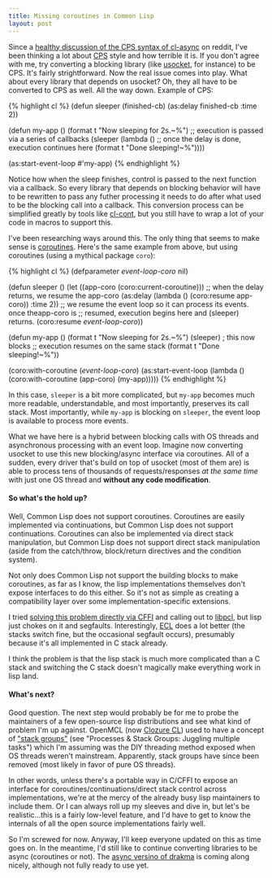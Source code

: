 ```yaml
---
title: Missing coroutines in Common Lisp
layout: post
---
```

Since a [healthy discussion of the CPS syntax of cl-async](http://www.reddit.com/r/lisp/comments/11lo3a/clasync_asynchronous_operations_for_common_lisp/)
on reddit, I've been thinking a lot about [CPS](http://en.wikipedia.org/wiki/Continuation-passing_style)
style and how terrible it is. If you don't agree with me, try converting a
blocking library (like [usocket](http://common-lisp.net/project/usocket/), for
instance) to be CPS.  It's fairly strightforward. Now the real issue comes into
play. What about every library that depends on usocket? Oh, they all have to be
converted to CPS as well. All the way down. Example of CPS:

{% highlight cl %}
(defun sleeper (finished-cb)
  (as:delay finished-cb :time 2))

(defun my-app ()
  (format t "Now sleeping for 2s.~%")
  ;; execution is passed via a series of callbacks
  (sleeper (lambda ()
			 ;; once the delay is done, execution continues here
             (format t "Done sleeping!~%"))))

(as:start-event-loop #'my-app)
{% endhighlight %}

Notice how when the sleep finishes, control is passed to the next function via a
callback. So every library that depends on blocking behavior will have to be
rewritten to pass any futher processing it needs to do after what used to be the
blocking call into a callback. This conversion process can be simplified greatly
by tools like [cl-cont](http://common-lisp.net/project/cl-cont/), but you still
have to wrap a lot of your code in macros to support this.

I've been researching ways around this. The only thing that seems to make sense
is [coroutines](http://en.wikipedia.org/wiki/Coroutine). Here's the same example
from above, but using coroutines (using a mythical package `coro`):

{% highlight cl %}
(defparameter *event-loop-coro* nil)

(defun sleeper ()
  (let ((app-coro (coro:current-coroutine)))
	;; when the delay returns, we resume the app-coro
    (as:delay (lambda () (coro:resume app-coro)) :time 2))
  ;; we resume the event loop so it can process its events. once theapp-coro is
  ;; resumed, execution begins here and (sleeper) returns.
  (coro:resume *event-loop-coro*))

(defun my-app ()
  (format t "Now sleeping for 2s.~%")
  (sleeper)  ; this now blocks
  ;; execution resumes on the same stack
  (format t "Done sleeping!~%"))

(coro:with-coroutine (*event-loop-coro*)
  (as:start-event-loop
    (lambda ()
	  (coro:with-coroutine (app-coro)
	    (my-app)))))
{% endhighlight %}

In this case, `sleeper` is a bit more complicated, but `my-app` becomes much
more readable, understandable, and most importantly, preserves its call stack.
Most importantly, while `my-app` is blocking on `sleeper`, the event loop is
available to process more events.

What we have here is a hybrid between blocking calls with OS threads and
asynchronous processing with an event loop. Imagine now converting usocket to
use this new blocking/async interface via coroutines. All of a sudden, every
driver that's build on top of usocket (most of them are) is able to process
tens of thousands of requests/responses *at the same time* with just one OS
thread and __without any code modification__.

#### So what's the hold up?
Well, Common Lisp does not support coroutines. Coroutines are easily implemented
via continuations, but Common Lisp does not support continuations. Coroutines
can also be implemented via direct stack manipulation, but Common Lisp does not
support direct stack manipulation (aside from the catch/throw, block/return
directives and the condition system).

Not only does Common Lisp not support the building blocks to make coroutines,
as far as I know, the lisp implementations themselves don't expose interfaces to
do this either. So it's not as simple as creating a compatibility layer over
some implementation-specific extensions.

I tried [solving this problem directly via CFFI](https://github.com/orthecreedence/cl-coro)
and calling out to [libpcl](http://xmailserver.org/libpcl.html), but lisp just
chokes on it and segfaults. Interestingly, [ECL](http://ecls.sourceforge.net/)
does a lot better (the stacks switch fine, but the occasional segfault occurs),
presumably because it's all implemented in C stack already.

I think the problem is that the lisp stack is much more complicated than a
C stack and switching the C stack doesn't magically make everything work in
lisp land.

#### What's next?
Good question. The next step would probably be for me to probe the maintainers
of a few open-source lisp distributions and see what kind of problem I'm up
against. OpenMCL (now [Clozure CL](http://ccl.clozure.com/)) used to have a 
concept of ["stack groups"](http://psg.com/~dlamkins/sl/chapter32.html) (see
"Processes & Stack Groups: Juggling multiple tasks") which I'm assuming was the
DIY threading method exposed when OS threads weren't mainstream. Apparently,
stack groups have since been removed (most likely in favor of pure OS threads).

In other words, unless there's a portable way in C/CFFI to expose an interface
for coroutines/continuations/direct stack control across implementations, we're
at the mercy of the already busy lisp maintainers to include them. Or I can
always roll up my sleeves and dive in, but let's be realistic...this is a fairly
low-level feature, and I'd have to get to know the internals of all the open
source implementations fairly well.

So I'm screwed for now. Anyway, I'll keep everyone updated on this as time goes
on. In the meantime, I'd still like to continue converting libraries to be
async (coroutines or not). The [async versino of drakma](https://github.com/orthecreedence/drakma-async)
is coming along nicely, although not fully ready to use yet.
